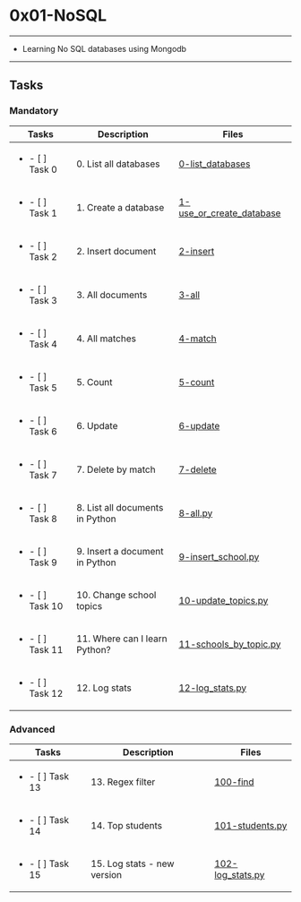 # 0x01-NoSQL

---

* Learning No SQL databases using Mongodb

---

## Tasks

### Mandatory

| Tasks | Description | Files |
| ----- | ----- | ----- |
| <ul><li> - [ ] Task 0 </li></ul> | 0. List all databases | [0-list_databases](0-list_databases) |
| <ul><li> - [ ] Task 1 </li></ul> | 1. Create a database | [1-use_or_create_database](1-use_or_create_database) |
| <ul><li> - [ ] Task 2 </li></ul> | 2. Insert document | [2-insert](2-insert) |
| <ul><li> - [ ] Task 3 </li></ul> | 3. All documents | [3-all](3-all) |
| <ul><li> - [ ] Task 4 </li></ul> | 4. All matches | [4-match](4-match) |
| <ul><li> - [ ] Task 5 </li></ul> | 5. Count | [5-count](5-count) |
| <ul><li> - [ ] Task 6 </li></ul> | 6. Update | [6-update](6-update) |
| <ul><li> - [ ] Task 7 </li></ul> | 7. Delete by match | [7-delete](7-delete) |
| <ul><li> - [ ] Task 8 </li></ul> | 8. List all documents in Python | [8-all.py](8-all.py) |
| <ul><li> - [ ] Task 9 </li></ul> | 9. Insert a document in Python | [9-insert_school.py](9-insert_school.py) |
| <ul><li> - [ ] Task 10 </li></ul> | 10. Change school topics | [10-update_topics.py](10-update_topics.py) |
| <ul><li> - [ ] Task 11 </li></ul> | 11. Where can I learn Python? | [11-schools_by_topic.py](11-schools_by_topic.py) |
| <ul><li> - [ ] Task 12 </li></ul> | 12. Log stats | [12-log_stats.py](12-log_stats.py) |

### Advanced

| Tasks | Description | Files |
| ----- | ----- | ----- |
| <ul><li> - [ ] Task 13 </li></ul> | 13. Regex filter | [100-find](100-find) |
| <ul><li> - [ ] Task 14 </li></ul> | 14. Top students | [101-students.py](101-students.py) |
| <ul><li> - [ ] Task 15 </li></ul> | 15. Log stats - new version | [102-log_stats.py](102-log_stats.py) |
